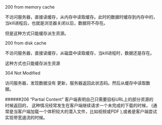 
200 from memory cache

不访问服务器，直接读缓存，从内存中读取缓存。此时的数据时缓存到内存中的，当kill进程后，也就是浏览器关闭以后，数据将不存在。

但是这种方式只能缓存派生资源。

200 from disk cache

不访问服务器，直接读缓存，从磁盘中读取缓存，当kill进程时，数据还是存在。

这种方式也只能缓存派生资源

304 Not Modified

访问服务器，发现数据没有
更新，服务器返回此状态码。然后从缓存中读取数据。



######206 “Partial Content”
客户端表明自己只需要目标URL上的部分资源的时候返回的，
这种情况经常发生在客户端继续请求一个未完成的下载的时候，
(通常是当客户端加载一个体积较大的潜入文件，比如视频或PDF
),或者是客户端尝试实现带宽遏流的时候。